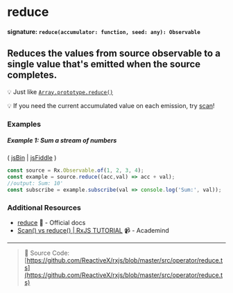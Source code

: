 # reduce
#### signature: `reduce(accumulator: function, seed: any): Observable`

## Reduces the values from source observable to a single value that's emitted when the source completes.

:bulb: Just like [`Array.prototype.reduce()`](https://developer.mozilla.org/en-US/docs/Web/JavaScript/Reference/Global_Objects/Array/Reduce?v=a)

:bulb: If you need the current accumulated value on each emission, try [scan](scan.md)!

### Examples

##### Example 1: Sum a stream of numbers

( [jsBin](http://jsbin.com/dakuneneho/edit?js,console) | [jsFiddle](https://jsfiddle.net/f8fw7yka/) )

```js
const source = Rx.Observable.of(1, 2, 3, 4);
const example = source.reduce((acc,val) => acc + val);
//output: Sum: 10'
const subscribe = example.subscribe(val => console.log('Sum:', val));
```

### Additional Resources
* [reduce](http://reactivex.io/rxjs/class/es6/Observable.js~Observable.html#instance-method-reduce) :newspaper: - Official docs
* [Scan() vs reduce() | RxJS TUTORIAL](https://www.youtube.com/watch?v=myEeo2rZc3g) :video_camera: - Academind

---
> :file_folder: Source Code:  [https://github.com/ReactiveX/rxjs/blob/master/src/operator/reduce.ts](https://github.com/ReactiveX/rxjs/blob/master/src/operator/reduce.ts)
